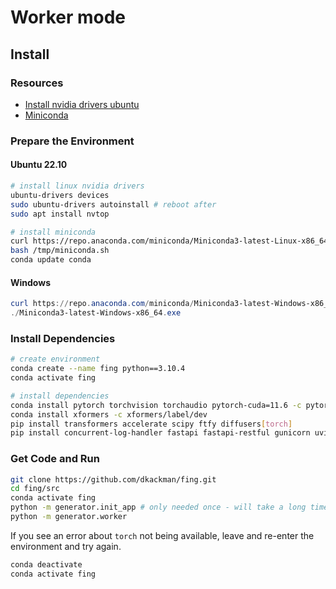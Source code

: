 # Worker mode

## Install

### Resources

- [Install nvidia drivers ubuntu](https://linuxconfig.org/how-to-install-the-nvidia-drivers-on-ubuntu-22-04)
- [Miniconda](https://docs.conda.io/en/latest/miniconda.html)

### Prepare the Environment

#### Ubuntu 22.10

```bash
# install linux nvidia drivers
ubuntu-drivers devices
sudo ubuntu-drivers autoinstall # reboot after
sudo apt install nvtop

# install miniconda
curl https://repo.anaconda.com/miniconda/Miniconda3-latest-Linux-x86_64.sh -o /tmp/miniconda.sh
bash /tmp/miniconda.sh
conda update conda
```

#### Windows

```powershell
curl https://repo.anaconda.com/miniconda/Miniconda3-latest-Windows-x86_64.exe -o Miniconda3-latest-Windows-x86_64.exe
./Miniconda3-latest-Windows-x86_64.exe
```

### Install Dependencies

```bash
# create environment
conda create --name fing python==3.10.4
conda activate fing

# install dependencies
conda install pytorch torchvision torchaudio pytorch-cuda=11.6 -c pytorch -c nvidia
conda install xformers -c xformers/label/dev
pip install transformers accelerate scipy ftfy diffusers[torch]
pip install concurrent-log-handler fastapi fastapi-restful gunicorn uvicorn pydantic 
```

### Get Code and Run

```bash
git clone https://github.com/dkackman/fing.git
cd fing/src
conda activate fing
python -m generator.init_app # only needed once - will take a long time
python -m generator.worker
```

If you see an error about `torch` not being available, leave and re-enter the environment and try again.

```bash
conda deactivate
conda activate fing
```
